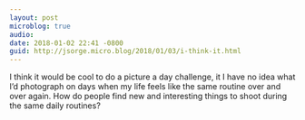 ```yaml
---
layout: post
microblog: true
audio: 
date: 2018-01-02 22:41 -0800
guid: http://jsorge.micro.blog/2018/01/03/i-think-it.html
---
```

I think it would be cool to do a picture a day challenge,  it I have no idea what I’d photograph on days when my life feels like the same routine over and over again. How do people find new and interesting things to shoot during the same daily routines?
